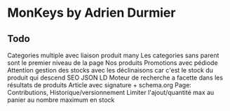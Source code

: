 <h1>MonKeys by Adrien Durmier</h1>

<h2>Todo</h2>
Categories multiple avec liaison produit many
Les categories sans parent sont le premier niveau de la page Nos produits
Promotions avec pédiode
Attention gestion des stocks avec les déclinaisons car c'est le stock du produit qui descend
SEO JSON LD
Moteur de recherche a facette dans les résultats de produits
Article avec signature + schema.org
Page: Contributions, Historique/versionnement
Limiter l'ajout/quantité max au panier au nombre maximum en stock